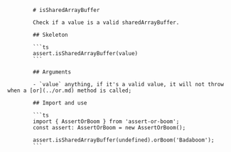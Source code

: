             # isSharedArrayBuffer

            Check if a value is a valid sharedArrayBuffer.

            ## Skeleton

            ```ts
            assert.isSharedArrayBuffer(value)
            ```

            ## Arguments

            - `value` anything, if it's a valid value, it will not throw when a [or](../or.md) method is called;

            ## Import and use

            ```ts
            import { AssertOrBoom } from 'assert-or-boom';
            const assert: AssertOrBoom = new AssertOrBoom();

            assert.isSharedArrayBuffer(undefined).orBoom('Badaboom');
            ```
